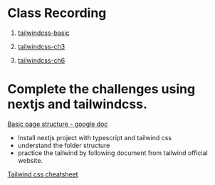 # Class Recording

1. [tailwindcss-basic](https://youtu.be/3nyzRSSNDAE)

2. [tailwindcss-ch3](https://youtu.be/RlSKM9zKsjQ)

3. [tailwindcss-ch6](https://youtu.be/j3kfk2Outpg)


# Complete the challenges using nextjs and tailwindcss.

[Basic page structure - google doc](https://docs.google.com/document/d/144gpYdeVUQljEFQBK_-x5M4KSM3R9Dc7mLkQpQNFjwA/edit#heading=h.dnje4qsk4zbo)

- Install nextjs project with typescript and tailwind css
- understand the folder structure
- practice the tailwind by following document from tailwind official website.

[Tailwind css cheatsheet](https://tailwindcomponents.com/cheatsheet/)

